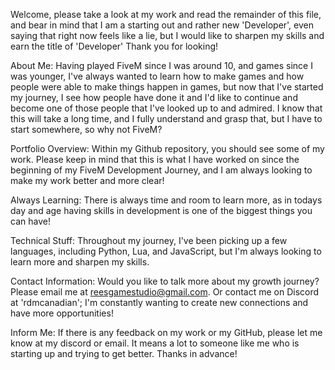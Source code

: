 Welcome, please take a look at my work and read the remainder of this file, and bear in mind that I am a starting out and rather new 'Developer', even saying that right now feels like a lie, but I would like to sharpen my skills and earn the title of 'Developer' Thank you for looking!

About Me:
Having played FiveM since I was around 10, and games since I was younger, I've always wanted to learn how to make games and how people were able to make things happen in games, but now that I've started my journey, I see how people have done it and I'd like to continue and become one of those people that I've looked up to and admired. I know that this will take a long time, and I fully understand and grasp that, but I have to start somewhere, so why not FiveM?

Portfolio Overview:
Within my Github repository, you should see some of my work. Please keep in mind that this is what I have worked on since the beginning of my FiveM Development Journey, and I am always looking to make my work better and more clear!

Always Learning:
There is always time and room to learn more, as in todays day and age having skills in development is one of the biggest things you can have!

Technical Stuff:
Throughout my journey, I've been picking up a few languages, including Python, Lua, and JavaScript, but I'm always looking to learn more and sharpen my skills.

Contact Information:
Would you like to talk more about my growth journey? Please email me at reesgamestudio@gmail.com. Or contact me on Discord at 'rdmcanadian'; I'm constantly wanting to create new connections and have more opportunities!

Inform Me:
If there is any feedback on my work or my GitHub, please let me know at my discord or email. It means a lot to someone like me who is starting up and trying to get better. Thanks in advance!